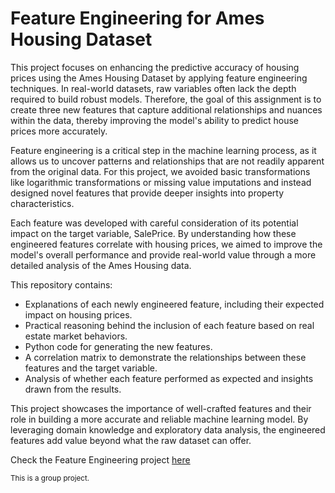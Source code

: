 # Feature Engineering for Ames Housing Dataset


This project focuses on enhancing the predictive accuracy of housing prices using the Ames Housing Dataset by applying feature engineering techniques. In real-world datasets, raw variables often lack the depth required to build robust models. Therefore, the goal of this assignment is to create three new features that capture additional relationships and nuances within the data, thereby improving the model's ability to predict house prices more accurately.

Feature engineering is a critical step in the machine learning process, as it allows us to uncover patterns and relationships that are not readily apparent from the original data. For this project, we avoided basic transformations like logarithmic transformations or missing value imputations and instead designed novel features that provide deeper insights into property characteristics.

Each feature was developed with careful consideration of its potential impact on the target variable, SalePrice. By understanding how these engineered features correlate with housing prices, we aimed to improve the model's overall performance and provide real-world value through a more detailed analysis of the Ames Housing data.

This repository contains:
- Explanations of each newly engineered feature, including their expected impact on housing prices.
- Practical reasoning behind the inclusion of each feature based on real estate market behaviors.
- Python code for generating the new features.
- A correlation matrix to demonstrate the relationships between these features and the target variable.
- Analysis of whether each feature performed as expected and insights drawn from the results.

This project showcases the importance of well-crafted features and their role in building a more accurate and reliable machine learning model. By leveraging domain knowledge and exploratory data analysis, the engineered features add value beyond what the raw dataset can offer.

Check the Feature Engineering project [here](https://github.com/kbatin/Feature-Engineering/blob/main/Team%202%20Feature%20Engineering-1.ipynb)

<sub>This is a group project.</sub>

